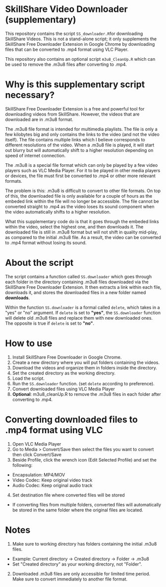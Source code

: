# SkillShare Video Downloader (supplementary)

This repository contains the script `SS_downloader.R`for downloading SkillShare Videos. This is not a stand-alone script; it only supplements the SkillShare Free Downloader Extension in Google Chrome by downloading files that can be converted to .mp4 format using VLC Player. 

This repository also contains an optional script `m3u8_CleanUp.R` which can be used to remove the .m3u8 files after converting to .mp4.


# Why is this supplementary script necessary?

SkillShare Free Downloader Extension is a free and powerful tool for downloading videos from SkillShare. However, the videos that are downloaded are in .m3u8 format. 

The .m3u8 file format is intended for multimedia playlists. The file is only a few kilobytes big and only contains the links to the video (and not the video itself). The file contains multiple links which I believe corresponds to different resolutions of the video. When a .m3u8 file is played, it will start out blurry but will automatically shift to a higher resolution depending on speed of internet connection. 

The .m3u8 is a special file format which can only be played by a few video players such as VLC Media Player. For it to be played in other media players or devices, the file must first be converted to .mp4 or other more relevant formats. 

The problem is this: .m3u8 is difficult to convert to other file formats. On top of this, the downloaded file is only available for a couple of hours as the embeded link within the file will no longer be accessible. The file cannot be converted straight to .mp4 as the video loses its sound component when the video automatically shifts to a higher resolution. 

What this supplementary code do is that it goes through the embeded links within the video, select the highest one, and then downloads it. The downloaded file is still in .m3u8 format but will not shift in quality mid-play, as compared to the initial .m3u8 file. As a result, the video can be converted to .mp4 format without losing its sound. 


# About the script

The script contains a function called `SS.downloader` which goes through each folder in the directory containing .m3u8 files downloaded via the SkillShare Free Downloader Extension. It then extracts a link within each file, downloads it, and stores the downloaded files in a new folder named **downloads**.

Within the function `SS.downloader` is a formal called `delete`, which takes in a "yes" or "no" argument. If `delete` is set to **"yes"**, the `SS.downloader` function will delete old .m3u8 files and replace them with new downloaded ones. The opposite is true if `delete` is set to **"no"**. 


# How to use
1. Install SkillShare Free Downloader in Google Chrome.
2. Create a new directory where you will put folders containing the videos.
3. Download the videos and organize them in folders inside the directory. 
4. Set the created directory as the working directory.
5. Load the script.
6. Run the `SS.downloader` function. (set `delete` according to preference). 
7. Convert downloaded files using VLC Media Player 
8. **Optional**: m3u8_cleanUp.R to remove the .m3u8 files in each folder after converting to .mp4. 

# Converting downloaded files to .mp4 format using VLC
1. Open VLC Media Player
2. Go to Media > Convert/Save then select the files you want to convert then click Convert/Save
3. Beside Profile, click the wrench icon (Edit Selected Profile) and set the following:
* Encapsulation: MP4/MOV
* Video Codec: Keep original video track
* Audio Codec: Keep original audio track
4. Set destination file where converted files will be stored
* If converting files from multiple folders, converted files will automatically be stored in the same folder where the original files are located.


# Notes

1. Make sure to working directory has folders containing the initial .m3u8 files. 

- Example: Current directory -> Created directory -> Folder -> .m3u8
- Set "Created directory" as your working directory, not "Folder". 

2. Downloaded .m3u8 files are only accessible for limited time period. Make sure to convert immediately to another file format. 

